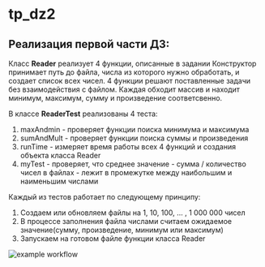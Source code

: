 # tp_dz2
## Реализация первой части ДЗ:
Класс **Reader** реализует 4 функции, описанные в задании
Конструктор принимает путь до файла, числа из которого нужно обработать, и создает список всех чисел.
4 функции решают поставленные задачи без взаимодействия с файлом. Каждая обходит массив и находит минимум, максимум, сумму и произведение соответсвенно.

В классе **ReaderTest** реализованы 4 теста:
1. maxAndmin - проверяет функции поиска минимума и максимума
2. sumAndMult - проверяет функции поиска суммы и произведения
3. runTime - измеряет время работы всех 4 функций и создания объекта класса Reader
4. myTest - проверяет, что среднее значение - сумма / количество чисел в файлах - лежит в промежутке между наибольшим и наименьшим числами

Каждый из тестов работает по следующему принципу:
1. Создаем или обновляем файлы на 1, 10, 100, ... , 1 000 000 чисел
2. В процессе заполнения файла числами считаем ожидаемое значение(сумму, произведение, минимум или максимум)
3. Запускаем на готовом файле функции класса Reader


![example workflow](https://github.com/boltneva17/tp_dz2/actions/workflows/blank.yml/badge.svg)
